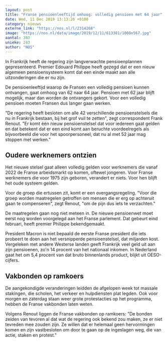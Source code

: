 ```yaml
---
layout: post
title: "Franse pensioenleeftijd omhoog: volledig pensioen met 64 jaar"
date: Wed, 11 Dec 2019 13:13:26 +0100
category: nieuws
externe_link: "https://nos.nl/l/2314268"
image: "https://nos.nl/data/image/2019/12/11/613381/1008x567.jpg"
aantal: 383
unieke: 243
author: "NOS"
---
```


<p>In Frankrijk heeft de regering zijn langverwachte pensioenplannen gepresenteerd. Premier Edouard Philippe heeft gezegd dat er een nieuw algemeen pensioensysteem komt dat een einde maakt aan alle uitzonderingen die er nu zijn.</p>
<p>De pensioenleeftijd waarop de Fransen een volledig pensioen kunnen ontvangen, gaat omhoog van 62 naar 64 jaar. Pensioen met 62 jaar blijft mogelijk, maar dan worden de ontvangers gekort. Voor een volledig pensioen moeten Fransen dus langer gaan werken.</p>
<p>"De regering heeft besloten om alle 42 verschillende pensioenstelsels die nu in Frankrijk bestaan, bij het grof vuil te zetten", zegt correspondent Frank Renout. "Er komt één nieuw pensioenstelsel dat voor iedereen gaat gelden en dat betekent dat er een eind komt aan beruchte voordeelregels als bijvoorbeeld die voor het spoorpersoneel, dat nu al met 52 jaar mag stoppen met werken."</p>
<h2>Oudere werknemers ontzien</h2>
<p>Het nieuwe stelsel gaat alleen volledig gelden voor werknemers die vanaf 2022 de Franse arbeidsmarkt op komen, oftewel jongeren. Voor Franse werknemers die voor 1975 zijn geboren, verandert er niets. Voor hen blijft het oude systeem gelden.</p>
<p>Voor de groep die ertussen zit, komt er een overgangsregeling. "Voor die groep worden maatregelen getroffen om mensen die er erg op achteruit gaan te compenseren", zegt Renout, "om de pijn dus iets te verzachten."</p>
<p>De maatregelen gaan nog niet meteen in. De nieuwe pensioenwet moet eerst nog worden voorgelegd aan het Franse parlement. Dat gebeurt eind februari, heeft premier Philippe bekendgemaakt.</p>
<p>President Macron is niet bepaald de eerste Franse president die iets probeert te doen aan het versnipperde pensioenstelsel, dat miljarden kost. Vergeleken met andere Westerse landen geeft Frankrijk veel geld uit aan zijn pensioenen, zo'n 14 procent van het nationaal inkomen. In Nederland gaat het om 5,4 procent van dat bruto binnenlands product, blijkt uit OESO-cijfers.</p>
<h2>Vakbonden op ramkoers</h2>
<p>De aangekondigde veranderingen leidden de afgelopen week tot massale stakingen, die scholen, het verkeer en hulpdiensten plat legden. Ook voor morgen en zaterdag staan weer grote protestacties op het programma, hebben de Franse vakbonden laten weten.</p>
<p>Volgens Renout liggen de Franse vakbonden op ramkoers: "De bonden zeiden van tevoren al dat wat de regering ook bekend zou maken, ze er niet tevreden mee zouden zijn. Ze willen dat er helemaal geen hervormingen komen en zijn vastbesloten om door te gaan op de ingeslagen weg, die van actie, staken en protest."</p>
